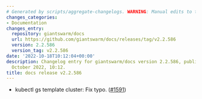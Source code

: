 ```yaml
---
# Generated by scripts/aggregate-changelogs. WARNING: Manual edits to this files will be overwritten.
changes_categories:
- Documentation
changes_entry:
  repository: giantswarm/docs
  url: https://github.com/giantswarm/docs/releases/tag/v2.2.586
  version: 2.2.586
  version_tag: v2.2.586
date: '2022-10-18T10:12:04+00:00'
description: Changelog entry for giantswarm/docs version 2.2.586, published on 18
  October 2022, 10:12.
title: docs release v2.2.586
---
```


- kubectl gs template cluster: Fix typo. ([#1591](https://github.com/giantswarm/docs/pull/1591))
